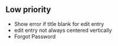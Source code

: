 ## Low priority ##
- Show error if title blank for edit entry
-  edit entry not always centered vertically
- Forgot Password